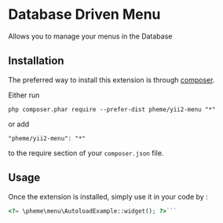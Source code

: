 Database Driven Menu
====================
Allows you to manage your menus in the Database

Installation
------------

The preferred way to install this extension is through [composer](http://getcomposer.org/download/).

Either run

```
php composer.phar require --prefer-dist pheme/yii2-menu "*"
```

or add

```
"pheme/yii2-menu": "*"
```

to the require section of your `composer.json` file.


Usage
-----

Once the extension is installed, simply use it in your code by  :

```php
<?= \pheme\menu\AutoloadExample::widget(); ?>```